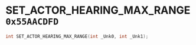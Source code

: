 # SET_ACTOR_HEARING_MAX_RANGE `0x55AACDFD`

```cpp
int SET_ACTOR_HEARING_MAX_RANGE(int _Unk0, int _Unk1);
```